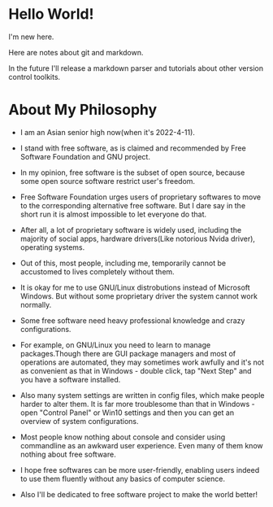 # Hello World!

I'm new here.

Here are notes about git and markdown.

In the future I'll release a markdown parser and  tutorials about other version control toolkits.

# About My Philosophy

- I am an Asian senior high now(when it's 2022-4-11).

- I stand with free software, as is claimed and recommended by Free Software Foundation and GNU project.

- In my opinion, free software is the subset of open source, because some open source software restrict user's freedom.

- Free Software Foundation urges users of proprietary softwares to move to the corresponding alternative free software. But I dare say in the short run it is almost impossible to let everyone do that.

- After all, a lot of proprietary software is widely used, including the majority of social apps, hardware drivers(Like notorious Nvida driver), operating systems.

- Out of this, most people, including me, temporarily cannot be accustomed to lives completely without them.

- It is okay for me to use GNU/Linux distrobutions instead of Microsoft Windows. But without some proprietary driver the system cannot work normally.

- Some free software need heavy professional knowledge and crazy configurations.

- For example, on GNU/Linux you need to learn to manage packages.Though there are GUI package managers and most of operations are automated, they may sometimes work awfully and it's not as convenient as that in Windows - double click, tap "Next Step" and you have a software installed.

- Also many system settings are written in config files, which make people harder to alter them. It is far more troublesome than that in Windows - open "Control Panel" or Win10 settings and then you can get an overview of system configurations.

- Most people know nothing about console and consider using commandline as an awkward user experience. Even many of them know nothing about free software.

- I hope free softwares can be more user-friendly, enabling users indeed to use them fluently without any basics of computer science.

- Also I'll be dedicated to free software project to make the world better!
